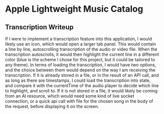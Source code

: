 # Apple Lightweight Music Catalog

## Transcription Writeup

If I were to implement a transcription feature into this application, I would likely use an icon, which would open 
a larger tab panel. This would contain a line by line, autoscrolling transcription of the audio or video file. When 
the transcription autoscrolls, it would then highlight the current line in a different color (blue is the scheme I chose
for this project, but it could be tailored to any theme). 
    In terms of loading the transcription, I would have two options, 
and the choice between them would depend on the way I am receiving the transcription. If it is already stored in a file, 
or in the result of an API call, and as long as there are timestamps, I could load the transcription into state, and 
compare it with the currentTime of the audio player to decide which line to highlight, and scroll to. If it is not stored
in a file, it would likely be coming from an AI resource, which would need some kind of live socket connection, or a quick 
api call with file for the chosen song in the body of the request, before displaying it on the screen. 
